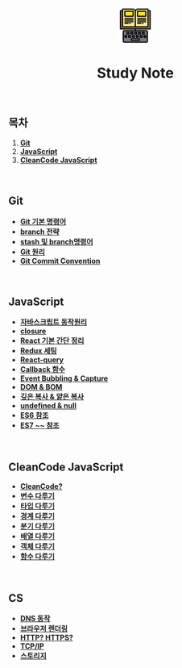 <div align="center">
  <br />
  <img src="./images/study.png" alt="study 이미지" width="70px" />
  <br />
  <h1>Study Note</h1>
  <br />
</div>

## 목차

1. [**Git**](#Git)
2. [**JavaScript**](#javascript)
3. [**CleanCode JavaScript**](#cleancode-javascript)

<br/>

## Git

- [**Git 기본 명령어**](https://github.com/LEEJINTAEK/StudyNote/blob/master/Git/Git%20%EA%B8%B0%EB%B3%B8%20%EB%AA%85%EB%A0%B9%EC%96%B4.md)
- [**branch 전략**](https://github.com/LEEJINTAEK/StudyNote/blob/master/Git/Git%20branch.md)
- [**stash 및 branch명령어**](https://github.com/LEEJINTAEK/StudyNote/blob/master/Git/Git%20stash%20%EB%B0%8F%20branch%20%EB%AA%85%EB%A0%B9%EC%96%B4.md)
- [**Git 원리**](https://github.com/LEEJINTAEK/StudyNote/blob/master/Git/Git%20%EC%9B%90%EB%A6%AC.md)
- [**Git Commit Convention**](https://github.com/LEEJINTAEK/StudyNote/blob/master/Git/Git%20commit%20convention.md)

<br />

## JavaScript

- [**자바스크립트 동작원리**](./JS/%EC%9E%90%EB%B0%94%EC%8A%A4%ED%81%AC%EB%A6%BD%ED%8A%B8%20%EB%8F%99%EC%9E%91%EC%9B%90%EB%A6%AC.md)
- [**closure**](./JS/%ED%81%B4%EB%A1%9C%EC%A0%80.md)
- [**React 기본 간단 정리**](./JS/REACT.md)
- [**Redux 세팅**](./JS/Redux.md)
- [**React-query**](./JS/REACT_query.md)
- [**Callback 함수**](./JS/Callback.md)
- [**Event Bubbling & Capture**](./JS/%EB%B2%84%EB%B8%94%EB%A7%81%EC%BA%A1%EC%B2%98.md)
- [**DOM & BOM**](./JS/Dom%26Bom.md)
- [**깊은 복사 & 얕은 복사**](./JS/%EB%B3%B5%EC%82%AC.md)
- [**undefined & null**](./JS/undefined%EC%99%80null.md)
- [**ES6 참조**](./JS/ES2015%EC%9A%94%EC%95%BD.md)
- [**ES7 ~~ 참조**](./JS/ES7%EC%9D%B4%ED%9B%84.md)

<br />

## CleanCode JavaScript

- [**CleanCode?**](./CleanCodeJs/CleanCode%EB%93%A4%EC%96%B4%EA%B0%80%EA%B8%B0.md)
- [**변수 다루기**](./CleanCodeJs/%EB%B3%80%EC%88%98%EB%8B%A4%EB%A3%A8%EA%B8%B0.md)
- [**타입 다루기**](./CleanCodeJs/%ED%83%80%EC%9E%85%EB%8B%A4%EB%A3%A8%EA%B8%B0.md)
- [**경계 다루기**](./CleanCodeJs/%EA%B2%BD%EA%B3%84%EB%8B%A4%EB%A3%A8%EA%B8%B0.md)
- [**분기 다루기**](./CleanCodeJs/%EB%B6%84%EA%B8%B0%EB%8B%A4%EB%A3%A8%EA%B8%B0.md)
- [**배열 다루기**](./CleanCodeJs/%EB%B0%B0%EC%97%B4%EB%8B%A4%EB%A3%A8%EA%B8%B0.md)
- [**객체 다루기**](./CleanCodeJs/%EA%B0%9D%EC%B2%B4%20%EB%8B%A4%EB%A3%A8%EA%B8%B0.md)
- [**함수 다루기**](./CleanCodeJs/%ED%95%A8%EC%88%98%EB%8B%A4%EB%A3%A8%EA%B8%B0.md)

<br />

## CS

- [**DNS 동작**](./CS/DNS%EB%8F%99%EC%9E%91.md)
- [**브라우저 렌더링**](./CS/%EB%B8%8C%EB%9D%BC%EC%9A%B0%EC%A0%80%EB%9E%9C%EB%8D%94%EB%A7%81.md)
- [**HTTP? HTTPS?**](./CS/HTTPS.md)
- [**TCP/IP**](./CS/TCPIP.md)
- [**스토리지**](./CS/스토리지.md)
